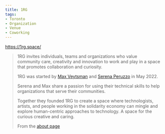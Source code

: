 ```yaml
---
title: 1RG
tags:
- Toronto
- Organization
- Venue
- Coworking
---
```

https://1rg.space/

> 1RG invites individuals, teams and organizations who value community care, creativity and innovation to work and play in a space that promotes collaboration and curiosity.
>
> 1RG was started by [Max Veytsman](https://max.computer/) and [Serena Peruzzo](https://words.serenaperuzzo.com/) in May 2022.
> 
> Serena and Max share a passion for using their technical skills to help organizations that serve their communities.
> 
> Together they founded 1RG to create a space where technologists, artists, and people working in the solidarity economy can mingle and explore human-centric approaches to technology. A space for the curious creative and caring.
> 
> From the [about page](https://1rg.space/about)